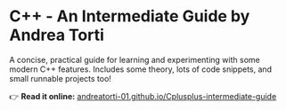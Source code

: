 # C++ - An Intermediate Guide by Andrea Torti

A concise, practical guide for learning and experimenting with some modern C++ features. Includes some theory, lots of code snippets, and small runnable projects too!

👉 **Read it online:** [andreatorti-01.github.io/Cplusplus-intermediate-guide](https://andreatorti-01.github.io/Cplusplus-intermediate-guide/)
